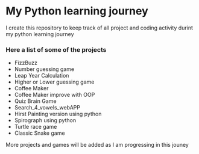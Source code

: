# My Python learning journey 


I create this repository to keep track of all project  and coding activity durint my python learning journey

### Here a list of some of the projects
* FizzBuzz
* Number guessing game
* Leap Year Calculation
* Higher or Lower guessing game 
* Coffee Maker
* Coffee Maker improve with OOP
* Quiz Brain Game
* Search_4_vowels_webAPP
* Hirst Painting version using python
* Spirograph using python 
* Turtle race game
* Classic Snake game


More projects and games will be added as I am progressing in this jouney
